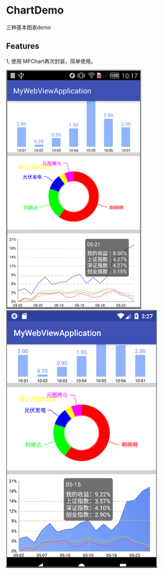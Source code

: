# ChartDemo
三种基本图表demo

## Features
1, 使用 MPChart再次封装，简单使用。</br>


![test.png](https://github.com/xuxuqing/ChartDemo/blob/master/imgs/20181108101803.png)</br>
![test.png](https://github.com/xuxuqing/ChartDemo/blob/master/imgs/20181108112808.png)
